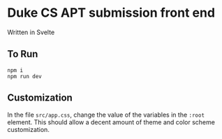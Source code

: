 # Duke CS APT submission front end
Written in Svelte

## To Run
```
npm i
npm run dev 
```
## Customization 
In the file `src/app.css`, change the value of the variables in the `:root` element. This should allow a decent amount of theme and color scheme customization.
